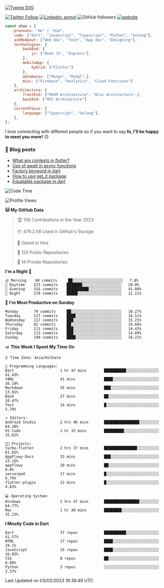 [![Typing SVG](https://readme-typing-svg.herokuapp.com?lines=Hey%2C+I'm+Shan;I+am+a+Full+Stack+Developer)](https://git.io/typing-svg)

<!-- <img align='right' src="https://media.giphy.com/media/M9gbBd9nbDrOTu1Mqx/giphy.gif" width="230"> -->

[![Twitter Follow](https://img.shields.io/twitter/follow/shan__shaji?style=flat)](https://twitter.com/intent/follow?screen_name=shan__shaji)
[![Linkedin: anmol](https://img.shields.io/badge/shan-shaji?style=flat-square&logo=Linkedin&logoColor=white&link=https://www.linkedin.com/in/shan-shaji/)](https://www.linkedin.com/in/shan-shaji/)
![GitHub followers](https://img.shields.io/github/followers/shan-shaji?label=Follow&style=social)
[![website](https://img.shields.io/badge/Website-46a2f1.svg?&style=flat-square&logo=Google-Chrome&logoColor=white&link=http://shan-shaji.github.io/)](http://shan-shaji.github.io/)




```javascript
const shan = {
    pronouns: "He" | "Him",
    code: ["Dart", "Javascript", "Typescript", "Python", "Golang"],
    askMeAbout: ["Web dev", "Tech", "App dev", "Designing"],
    technologies: {
        backEnd: {
            js: ["Node JS", "Express"],
        },
        mobileApp: {
            hybrid: ["Flutter"]
        },
        databases: ["Mongo", "MySql",],
        misc: ["Firebase", "Analytics", "Cloud Functions"]
    },
    architecture: {
        frontEnd: ["MVVM Architecture", "Bloc Architecture",],
        backEnd: ["MVC Architecture"]
    },
    currentFocus: {
        language: ["Typescript", "Golang"],
    },
};
```

I love connecting with different people</b> so if you want to say <b>hi, I'll be happy to meet you more!</b> 😊</em>

### 📕 Blog posts

<!-- BLOG-POST-LIST:START -->
- [What are contexts in flutter?](https://shan-shaji.medium.com/what-are-contexts-in-flutter-4b3a9a91492?source=rss-c347e1729e75------2)
- [Use of await in async functions](https://shan-shaji.medium.com/use-of-await-in-async-functions-5c6b084b24b6?source=rss-c347e1729e75------2)
- [Factory keyword in dart](https://shan-shaji.medium.com/factory-keyword-in-dart-b4235d83c2b8?source=rss-c347e1729e75------2)
- [How to use get_it package](https://shan-shaji.medium.com/how-to-use-get-it-package-e3d63f7c9290?source=rss-c347e1729e75------2)
- [Equatable package in dart](https://shan-shaji.medium.com/equatable-package-in-dart-6cf6c71ec843?source=rss-c347e1729e75------2)
<!-- BLOG-POST-LIST:END -->



<!--START_SECTION:waka-->
![Code Time](http://img.shields.io/badge/Code%20Time-1%2C692%20hrs%2032%20mins-blue)

![Profile Views](http://img.shields.io/badge/Profile%20Views-25-blue)

**🐱 My GitHub Data** 

> 🏆 106 Contributions in the Year 2023
 > 
> 📦 479.2 kB Used in GitHub's Storage 
 > 
> 💼 Opted to Hire
 > 
> 📜 120 Public Repositories 
 > 
> 🔑 14 Private Repositories  
 > 
**I'm a Night 🦉** 

```text
🌞 Morning    60 commits     ██░░░░░░░░░░░░░░░░░░░░░░░   7.8% 
🌆 Daytime    223 commits    ███████░░░░░░░░░░░░░░░░░░   29.0% 
🌃 Evening    316 commits    ██████████░░░░░░░░░░░░░░░   41.09% 
🌙 Night      170 commits    █████░░░░░░░░░░░░░░░░░░░░   22.11%

```
📅 **I'm Most Productive on Sunday** 

```text
Monday       79 commits     ██░░░░░░░░░░░░░░░░░░░░░░░   10.27% 
Tuesday      127 commits    ████░░░░░░░░░░░░░░░░░░░░░   16.51% 
Wednesday    117 commits    ███░░░░░░░░░░░░░░░░░░░░░░   15.21% 
Thursday     82 commits     ██░░░░░░░░░░░░░░░░░░░░░░░   10.66% 
Friday       111 commits    ███░░░░░░░░░░░░░░░░░░░░░░   14.43% 
Saturday     113 commits    ███░░░░░░░░░░░░░░░░░░░░░░   14.69% 
Sunday       140 commits    ████░░░░░░░░░░░░░░░░░░░░░   18.21%

```


📊 **This Week I Spent My Time On** 

```text
⌚︎ Time Zone: Asia/Kolkata

💬 Programming Languages: 
Dart                     1 hr 47 mins        ██████████░░░░░░░░░░░░░░░   41.43% 
YAML                     41 mins             ████░░░░░░░░░░░░░░░░░░░░░   16.18% 
Markdown                 35 mins             ███░░░░░░░░░░░░░░░░░░░░░░   13.81% 
Bash                     27 mins             ██░░░░░░░░░░░░░░░░░░░░░░░   10.47% 
Text                     14 mins             █░░░░░░░░░░░░░░░░░░░░░░░░   5.79%

🔥 Editors: 
Android Studio           2 hrs 46 mins       ████████████████░░░░░░░░░   64.38% 
VS Code                  1 hr 32 mins        █████████░░░░░░░░░░░░░░░░   35.62%

🐱‍💻 Projects: 
turbo-flutter            2 hrs 37 mins       ███████████████░░░░░░░░░░   61.02% 
AppFlowy-Docs            33 mins             ███░░░░░░░░░░░░░░░░░░░░░░   13.15% 
appflowy                 20 mins             ██░░░░░░░░░░░░░░░░░░░░░░░   8.0% 
serverpod                17 mins             █░░░░░░░░░░░░░░░░░░░░░░░░   6.74% 
flutter-plugin           12 mins             █░░░░░░░░░░░░░░░░░░░░░░░░   4.83%

💻 Operating System: 
Windows                  2 hrs 47 mins       ████████████████░░░░░░░░░   64.77% 
Mac                      1 hr 30 mins        ████████░░░░░░░░░░░░░░░░░   35.23%

```

**I Mostly Code in Dart** 

```text
Dart                     37 repos            ██████████░░░░░░░░░░░░░░░   41.57% 
HTML                     17 repos            ████░░░░░░░░░░░░░░░░░░░░░   19.1% 
JavaScript               15 repos            ████░░░░░░░░░░░░░░░░░░░░░   16.85% 
CSS                      8 repos             ██░░░░░░░░░░░░░░░░░░░░░░░   8.99% 
Python                   3 repos             ░░░░░░░░░░░░░░░░░░░░░░░░░   3.37%

```



 Last Updated on 03/02/2023 18:39:49 UTC
<!--END_SECTION:waka-->



